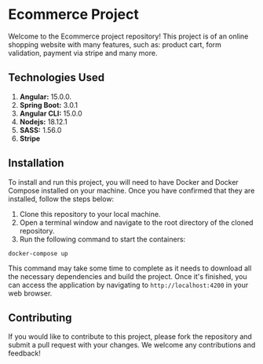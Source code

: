 # Ecommerce Project

Welcome to the Ecommerce project repository! This project is of an online shopping website with many features, such as:
product cart, form validation, payment via stripe and many more.


## Technologies Used

1. **Angular:** 15.0.0.
1. **Spring Boot:** 3.0.1
1. **Angular CLI:** 15.0.0
1. **Nodejs:** 18.12.1
1. **SASS:** 1.56.0
1. **Stripe**

## Installation

To install and run this project, you will need to have Docker and Docker Compose installed on your machine. Once you have confirmed that they are installed, follow the steps below:

1. Clone this repository to your local machine.
2. Open a terminal window and navigate to the root directory of the cloned repository.
3. Run the following command to start the containers:

```
docker-compose up
```

This command may take some time to complete as it needs to download all the necessary dependencies and build the project. Once it's finished, you can access the application by navigating to `http://localhost:4200` in your web browser.


## Contributing

If you would like to contribute to this project, please fork the repository and submit a pull request with your changes. We welcome any contributions and feedback!
